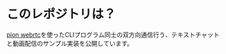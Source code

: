 # このレポジトリは？
[pion webrtc](https://github.com/pion/webrtc)を使ったCLIプログラム同士の双方向通信行う、テキストチャットと動画配信のサンプル実装を公開しています。
